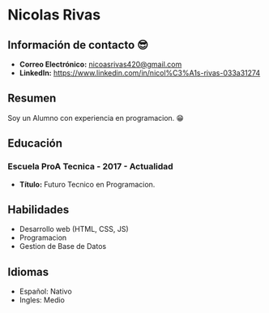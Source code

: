 # Nicolas Rivas

## Información de contacto :sunglasses:
- **Correo Electrónico:** nicoasrivas420@gmail.com
- **LinkedIn:** https://www.linkedin.com/in/nicol%C3%A1s-rivas-033a31274

## Resumen
Soy un Alumno con experiencia en programacion. :grin:

## Educación
### Escuela ProA Tecnica - 2017 - Actualidad
- **Título:** Futuro Tecnico en Programacion.

## Habilidades
- Desarrollo web (HTML, CSS, JS)
- Programacion
- Gestion de Base de Datos

## Idiomas
- Español: Nativo
- Ingles: Medio
